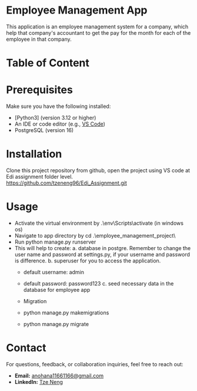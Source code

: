 # Employee Management App

This application is an employee management system for a company, which help that company's accountant to get the pay for the 
month for each of the employee in that company. 

# Table of Content
# Prerequisites
Make sure you have the following installed:
- [Python3] (version 3.12 or higher)
- An IDE or code editor (e.g., [VS Code](https://code.visualstudio.com/))
- PostgreSQL (version 16)

# Installation
   Clone this project repository from github, open the project using VS code at Edi assignment folder level. 
   https://github.com/tzeneng96/Edi_Assignment.git

# Usage
- Activate the virtual environment by .\env\Scripts\activate (in windows os)
- Navigate to app directory by cd .\employee_management_project\
- Run python manage.py runserver
- This will help to create:
   a. database in postgre. Remember to change the user name and password at settings.py,
      if your username and password is difference.
   b. superuser for you to access the application.
   - default username: admin
   - default password: password123
   c. seed necessary data in the database for employee app

   - Migration
   - python manage.py makemigrations
   - python manage.py migrate

# Contact
   For questions, feedback, or collaboration inquiries, feel free to reach out:

- **Email:** anohana11661166@gmail.com  
- **LinkedIn:** [Tze Neng](https://www.linkedin.com/in/tzeneng96/)  


   



 
